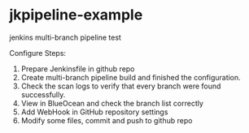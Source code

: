 # jkpipeline-example
jenkins multi-branch pipeline test

Configure Steps:
1. Prepare Jenkinsfile in github repo
2. Create multi-branch pipeline build and finished the configuration.
3. Check the scan logs to verify that every branch were found successfully.
4. View in BlueOcean and check the branch list correctly
5. Add WebHook in GitHub repository settings
6. Modify some files, commit and push to github repo